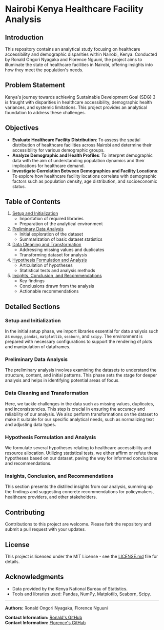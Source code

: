 # Nairobi Kenya Healthcare Facility Analysis

## Introduction
This repository contains an analytical study focusing on healthcare accessibility and demographic disparities within Nairobi, Kenya. Conducted by Ronald Ongori Nyagaka and Florence Nguuni, the project aims to illuminate the state of healthcare facilities in Nairobi, offering insights into how they meet the population's needs.

## Problem Statement
Kenya's journey towards achieving Sustainable Development Goal (SDG) 3 is fraught with disparities in healthcare accessibility, demographic health variances, and systemic limitations. This project provides an analytical foundation to address these challenges.

## Objectives
- **Evaluate Healthcare Facility Distribution**: To assess the spatial distribution of healthcare facilities across Nairobi and determine their accessibility for various demographic groups.
- **Analyze Demographic and Health Profiles**: To interpret demographic data with the aim of understanding population dynamics and their implications for healthcare demand.
- **Investigate Correlation Between Demographics and Facility Locations**: To explore how healthcare facility locations correlate with demographic factors such as population density, age distribution, and socioeconomic status.

## Table of Contents
1. [Setup and Initialization](#setup-and-initialization)
   - Importation of required libraries
   - Preparation of the analytical environment
2. [Preliminary Data Analysis](#preliminary-data-analysis)
   - Initial exploration of the dataset
   - Summarization of basic dataset statistics
3. [Data Cleaning and Transformation](#data-cleaning-and-transformation)
   - Addressing missing values and duplicates
   - Transforming dataset for analysis
4. [Hypothesis Formulation and Analysis](#hypothesis-formulation-and-analysis)
   - Articulation of hypotheses
   - Statistical tests and analysis methods
5. [Insights, Conclusion, and Recommendations](#insights-conclusion-and-recommendations)
   - Key findings
   - Conclusions drawn from the analysis
   - Actionable recommendations

## Detailed Sections

### Setup and Initialization
In the initial setup phase, we import libraries essential for data analysis such as `numpy`, `pandas`, `matplotlib`, `seaborn`, and `scipy`. The environment is prepared with necessary configurations to support the rendering of plots and manipulation of dataframes.

### Preliminary Data Analysis
The preliminary analysis involves examining the datasets to understand the structure, content, and initial patterns. This phase sets the stage for deeper analysis and helps in identifying potential areas of focus.

### Data Cleaning and Transformation
Here, we tackle challenges in the data such as missing values, duplicates, and inconsistencies. This step is crucial in ensuring the accuracy and reliability of our analysis. We also perform transformations on the dataset to make it suitable for our specific analytical needs, such as normalizing text and adjusting data types.

### Hypothesis Formulation and Analysis
We formulate several hypotheses relating to healthcare accessibility and resource allocation. Utilizing statistical tests, we either affirm or refute these hypotheses based on our dataset, paving the way for informed conclusions and recommendations.

### Insights, Conclusion, and Recommendations
This section presents the distilled insights from our analysis, summing up the findings and suggesting concrete recommendations for policymakers, healthcare providers, and other stakeholders.

## Contributing

Contributions to this project are welcome. Please fork the repository and submit a pull request with your updates.

## License

This project is licensed under the MIT License - see the [LICENSE.md](LICENSE) file for details.                                                                                                                        
  

## Acknowledgments

- Data provided by the Kenya National Bureau of Statistics.
- Tools and libraries used: Pandas, NumPy, Matplotlib, Seaborn, Scipy.

---

**Authors:** Ronald Ongori Nyagaka, Florence Nguuni

**Contact Information:** [Ronald's GitHub](https://github.com/Ronaldonyagaka)                                                                                
**Contact Information:** [Florence's GitHub](https://github.com/FirenziaF/FirenziaF)                                                                                                                                                                                                                           
  
  
  
  
  
  
                                                                                                   
  
  
  
  
  

  
  
  

                    
  
                    
  
